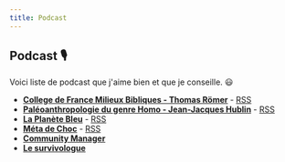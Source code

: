```yaml
---
title: Podcast
---
```

## Podcast 🎙️

Voici liste de podcast que j'aime bien et que je conseille. 😃

- __[College de France Milieux Bibliques - Thomas Römer](https://www.college-de-france.fr/chaire/thomas-romer-milieux-bibliques-chaire-statutaire)__ - [RSS](https://podcast.college-de-france.fr/xml2/cdf9-25.xml)
- __[Paléoanthropologie du genre Homo - Jean-Jacques Hublin](https://www.college-de-france.fr/chaire/jean-jacques-hublin-paleoanthropologie-chaire-statutaire)__ - [RSS](https://podcast.college-de-france.fr/xml2/cdf4-78.xml)
- __[La Planète Bleu](https://laplanetebleue.com/)__ - [RSS](https://podcast.radiovostok.ch/laplanetebleue/feed.xml)
- __[Méta de Choc](http://www.metadechoc.fr)__ - [RSS](https://feed.pippa.io/public/shows/5c74448857223e944f75f7b6)
- __[Community Manager](https://lepostegeneral.fr/onair/listen/id/2098/program/43)__
- __[Le survivologue](https://www.survivologue.org/)__

